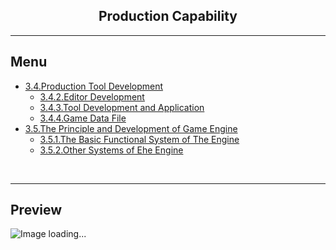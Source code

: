 <h2 align="center">Production Capability</h2>

----

## Menu
<!--
* [4.1.游戏生产](4.1.游戏生产.md)
  * [4.1.1.数字内容生产](4.1.1.数字内容生产.md)
  * [⭕ 4.1.2.AI助力游戏生产](4.1.2.AI助力游戏生产.md)
  * [4.1.3.引擎的基本功能系统](4.1.3.引擎的基本功能系统.md)
  * [4.1.4.引擎的其它系统](4.1.4.引擎的其它系统.md)
* [4.2.工具开发](4.2.工具开发.md)
  * [4.2.1.编辑器开发](4.2.1.编辑器开发.md)
  * [4.2.2.工具开发与应用](4.2.2.工具开发与应用.md)
  * [4.2.3.游戏数据文件](4.2.3.游戏数据文件.md)
* [4.3.技术中台](4.3.技术中台.md)
  * [4.3.1.快速开发框架](4.3.1.快速开发框架.md)
  * [4.3.2.技术支持](4.3.2.技术支持.md)
  * [4.3.3.DevOps](4.3.3.DevOps.md)
-->

* [3.4.Production Tool Development](mds/3.4.生产工具研发.md)
    * [3.4.2.Editor Development](mds/3.4.2.编辑器开发.md)
    * [3.4.3.Tool Development and Application](mds/3.4.3.工具开发与应用.md)
    * [3.4.4.Game Data File](mds/3.4.4.游戏数据文件.md)
* [3.5.The Principle and Development of Game Engine](mds/3.5.游戏引擎原理与开发.md)
    * [3.5.1.The Basic Functional System of The Engine](mds/3.5.1.引擎的基本功能系统.md)
    * [3.5.2.Other Systems of Ehe Engine](mds/3.5.2.引擎的其它系统.md)

<br/>

----


## Preview
![Image loading...](../../overview/4.Production%20Capability.png)




